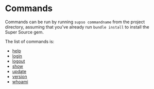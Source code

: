 # Commands

Commands can be run by running `supso commandname` from the project directory, assuming that you've already
run `bundle install` to install the Super Source gem.

The list of commands is:

- [help](/docs/commands/[help])
- [login](/docs/commands/login)
- [logout](/docs/commands/logout)
- [show](/docs/commands/show)
- [update](/docs/commands/update)
- [version](/docs/commands/[version])
- [whoami](/docs/commands/whoami)
